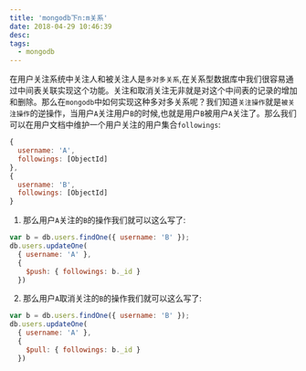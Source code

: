 ```yaml
---
title: 'mongodb下n:m关系'
date: 2018-04-29 10:46:39
desc:
tags:
  - mongodb
---
```


在用户关注系统中关注人和被关注人是`多对多关系`,在关系型数据库中我们很容易通过中间表关联实现这个功能。关注和取消关注无非就是对这个中间表的记录的增加和删除。那么在`mongodb`中如何实现这种多对多关系呢？我们知道`关注操作`就是`被关注操作`的逆操作，当用户`A`关注用户`B`的时候,也就是用户`B`被用户`A`关注了。那么我们可以在用户文档中维护一个用户关注的用户集合`followings`:
```js
{
  username: 'A',
  followings: [ObjectId]
},
{
  username: 'B',
  followings: [ObjectId]
}
```

<!-- more -->

1. 那么用户`A`关注的`B`的操作我们就可以这么写了:
```js
var b = db.users.findOne({ username: 'B' });
db.users.updateOne(
  { username: 'A' },
  { 
    $push: { followings: b._id }
  })
```
2. 那么用户`A`取消关注的`B`的操作我们就可以这么写了:
```js
var b = db.users.findOne({ username: 'B' });
db.users.updateOne(
  { username: 'A' },
  {
    $pull: { followings: b._id }
  })
```

